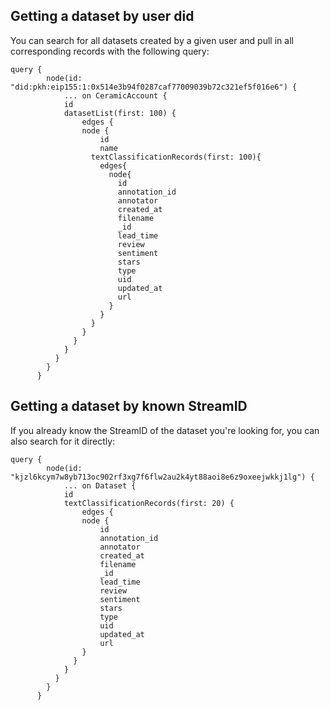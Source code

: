 ## Getting a dataset by user did

You can search for all datasets created by a given user and pull in all corresponding records with the following query:

```
query {
        node(id: "did:pkh:eip155:1:0x514e3b94f0287caf77009039b72c321ef5f016e6") {
            ... on CeramicAccount {
            id
            datasetList(first: 100) {
                edges {
                node {
                    id
                    name
                  textClassificationRecords(first: 100){
                    edges{
                      node{
                        id
                     	annotation_id
                        annotator
                        created_at
                        filename
                        _id
                        lead_time
                        review
                        sentiment
                        stars
                        type
                        uid
                        updated_at
                        url
                      }
                    }
                  }
                }
              }
            }
          } 
        }
      } 
```

## Getting a dataset by known StreamID

If you already know the StreamID of the dataset you're looking for, you can also search for it directly:

```
query {
        node(id: "kjzl6kcym7w8yb713oc902rf3xg7f6flw2au2k4yt88aoi8e6z9oxeejwkkj1lg") {
            ... on Dataset {
            id
            textClassificationRecords(first: 20) {
                edges {
                node {
                    id
                    annotation_id
                    annotator
                    created_at
                    filename
                    _id
                    lead_time
                    review
                    sentiment
                    stars
                    type
                    uid
                    updated_at
                    url
                }
              }
            }
          } 
        }
      } 
```